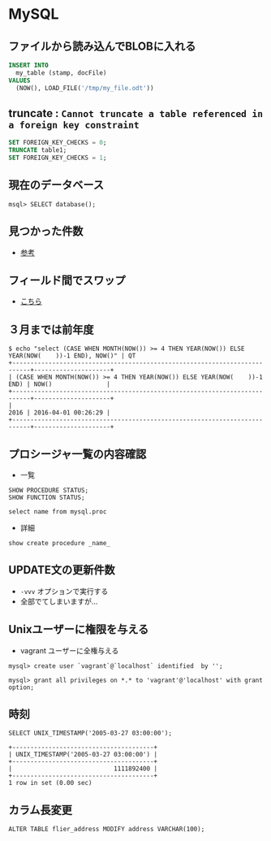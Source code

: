 # MySQL


## ファイルから読み込んでBLOBに入れる

~~~sql
INSERT INTO
  my_table (stamp, docFile)
VALUES
  (NOW(), LOAD_FILE('/tmp/my_file.odt'))
~~~

## truncate : `Cannot truncate a table referenced in a foreign key constraint`


~~~sql
SET FOREIGN_KEY_CHECKS = 0;
TRUNCATE table1;
SET FOREIGN_KEY_CHECKS = 1;
~~~


## 現在のデータベース

~~~
msql> SELECT database();
~~~

## 見つかった件数

- [参考](https://stackoverflow.com/questions/2229218/does-mysql-have-an-equivalent-to-rowcount-like-in-mssql)

## フィールド間でスワップ

- [こちら](https://stackoverflow.com/questions/37649/swapping-column-values-in-mysql)

##  ３月までは前年度

```
$ echo "select (CASE WHEN MONTH(NOW()) >= 4 THEN YEAR(NOW()) ELSE YEAR(NOW(    ))-1 END), NOW()" | QT
+---------------------------------------------------------------------------+---------------------+
| (CASE WHEN MONTH(NOW()) >= 4 THEN YEAR(NOW()) ELSE YEAR(NOW(    ))-1 END) | NOW()               |
+---------------------------------------------------------------------------+---------------------+
|                                                                      2016 | 2016-04-01 00:26:29 |
+---------------------------------------------------------------------------+---------------------+
```



## プロシージャ一覧の内容確認

- 一覧

```
SHOW PROCEDURE STATUS;
SHOW FUNCTION STATUS;
```

```
select name from mysql.proc
```

- 詳細

```
show create procedure _name_
```

## UPDATE文の更新件数

- `-vvv` オプションで実行する
- 全部でてしまいますが...


## Unixユーザーに権限を与える

- vagrant ユーザーに全権与える

~~~
mysql> create user `vagrant`@`localhost` identified  by '';
~~~
~~~
mysql> grant all privileges on *.* to 'vagrant'@'localhost' with grant option;
~~~

## 時刻

~~~mysql
SELECT UNIX_TIMESTAMP('2005-03-27 03:00:00');

+---------------------------------------+
| UNIX_TIMESTAMP('2005-03-27 03:00:00') |
+---------------------------------------+
|                            1111892400 |
+---------------------------------------+
1 row in set (0.00 sec)
~~~

## カラム長変更

~~~mysql
ALTER TABLE flier_address MODIFY address VARCHAR(100);
~~~
